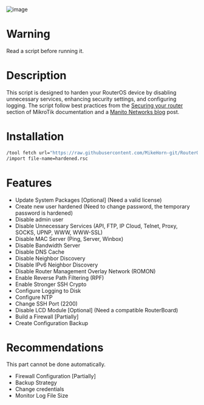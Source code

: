 ![image](https://github.com/MikeHorn-git/RouterOS-Hardening/assets/123373126/fec74d01-aa82-46ff-85dd-4059cb4ba272)

# Warning
Read a script before running it.

# Description
This script is designed to harden your RouterOS device by disabling unnecessary services, enhancing security settings, and configuring logging. The script follow best practices from the [Securing your router](https://help.mikrotik.com/docs/display/ROS/Securing+your+router) section of MikroTik documentation and a [Manito Networks blog](https://www.manitonetworks.com/networking/2017/7/25/mikrotik-router-hardening) post.

# Installation
```bash
/tool fetch url="https://raw.githubusercontent.com/MikeHorn-git/RouterOS-Hardening/main/hardening.rsc" mode=https
/import file-name=hardened.rsc
```

# Features
* Update System Packages [Optional] (Need a valid license)
* Create new user hardened (Need to change password, the temporary password is hardened)
* Disable admin user
* Disable Unnecessary Services (API, FTP, IP Cloud, Telnet, Proxy, SOCKS, UPNP, WWW, WWW-SSL)
* Disable MAC Server (Ping, Server, Winbox)
* Disable Bandwidth Server
* Disable DNS Cache 
* Disable Neighbor Discovery
* Disable IPv6 Neighbor Discovery
* Disable Router Management Overlay Network (ROMON)
* Enable Reverse Path Filtering (RPF)
* Enable Stronger SSH Crypto
* Configure Logging to Disk
* Configure NTP
* Change SSH Port (2200)
* Disable LCD Module [Optional] (Need a compatible RouterBoard)
* Build a Firewall [Partially]
* Create Configuration Backup

# Recommendations
This part cannot be done automatically.
* Firewall Configuration [Partially]
* Backup Strategy
* Change credentials
* Monitor Log File Size
